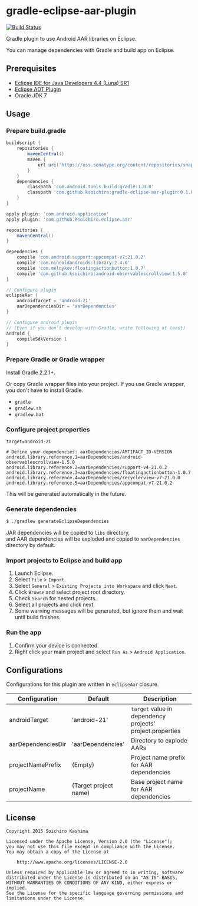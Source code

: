 # gradle-eclipse-aar-plugin

[![Build Status](http://img.shields.io/travis/ksoichiro/gradle-eclipse-aar-plugin.svg?style=flat&branch=master)](https://travis-ci.org/ksoichiro/gradle-eclipse-aar-plugin)

Gradle plugin to use Android AAR libraries on Eclipse.

You can manage dependencies with Gradle and build app on Eclipse.

## Prerequisites

* [Eclipse IDE for Java Developers 4.4 (Luna) SR1](https://eclipse.org/downloads/packages/eclipse-ide-java-developers/lunasr1a)
* [Eclipse ADT Plugin](http://developer.android.com/sdk/installing/installing-adt.html)
* Oracle JDK 7

## Usage

### Prepare build.gradle

```groovy
buildscript {
    repositories {
        mavenCentral()
        maven {
            url uri('https://oss.sonatype.org/content/repositories/snapshots/')
        }
    }
    dependencies {
        classpath 'com.android.tools.build:gradle:1.0.0'
        classpath 'com.github.ksoichiro:gradle-eclipse-aar-plugin:0.1.0-SNAPSHOT'
    }
}

apply plugin: 'com.android.application'
apply plugin: 'com.github.ksoichiro.eclipse.aar'

repositories {
    mavenCentral()
}

dependencies {
    compile 'com.android.support:appcompat-v7:21.0.2'
    compile 'com.nineoldandroids:library:2.4.0'
    compile 'com.melnykov:floatingactionbutton:1.0.7'
    compile 'com.github.ksoichiro:android-observablescrollview:1.5.0'
}

// Configure plugin
eclipseAar {
    androidTarget = 'android-21'
    aarDependenciesDir = 'aarDependencies'
}

// Configure android plugin
// (Even if you don't develop with Gradle, write following at least)
android {
    compileSdkVersion 1
}
```

### Prepare Gradle or Gradle wrapper

Install Gradle 2.2.1+.

Or copy Gradle wrapper files into your project.
If you use Gradle wrapper, you don't have to install Gradle.

* `gradle`
* `gradlew.sh`
* `gradlew.bat`

### Configure project properties

```
target=android-21

# Define your dependencies: aarDependencies/ARTIFACT_ID-VERSION
android.library.reference.1=aarDependencies/android-observablescrollview-1.5.0
android.library.reference.2=aarDependencies/support-v4-21.0.2
android.library.reference.3=aarDependencies/floatingactionbutton-1.0.7
android.library.reference.4=aarDependencies/recyclerview-v7-21.0.0
android.library.reference.5=aarDependencies/appcompat-v7-21.0.2
```

This will be generated automatically in the future.

### Generate dependencies

```sh
$ ./gradlew generateEclipseDependencies
```

JAR dependencies will be copied to `libs` directory,  
and AAR dependencies will be exploded and copied to `aarDependencies` directory by default.

### Import projects to Eclipse and build app

1. Launch Eclipse.
1. Select `File` > `Import`.
1. Select `General` > `Existing Projects into Workspace` and click `Next`.
1. Click `Browse` and select project root directory.
1. Check `Search` for nested projects.
1. Select all projects and click next.
1. Some warning messages will be generated, but ignore them and wait until build finishes.

### Run the app

1. Confirm your device is connected.
1. Right click your main project and select `Run As` > `Android Application`.

## Configurations

Configurations for this plugin are written in `eclipseAar` closure.

| Configuration | Default | Description |
| ------------- | ------- | ----------- |
| androidTarget | 'android-21' | `target` value in dependency projects' project.properties |
| aarDependenciesDir | 'aarDependencies' | Directory to explode AARs |
| projectNamePrefix | (Empty) | Project name prefix for AAR dependencies |
| projectName | (Target project name) | Base project name for AAR dependencies |

## License

    Copyright 2015 Soichiro Kashima

    Licensed under the Apache License, Version 2.0 (the "License");
    you may not use this file except in compliance with the License.
    You may obtain a copy of the License at

        http://www.apache.org/licenses/LICENSE-2.0

    Unless required by applicable law or agreed to in writing, software
    distributed under the License is distributed on an "AS IS" BASIS,
    WITHOUT WARRANTIES OR CONDITIONS OF ANY KIND, either express or implied.
    See the License for the specific language governing permissions and
    limitations under the License.

